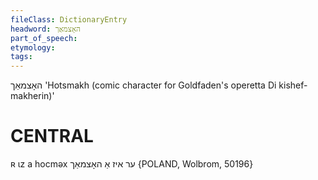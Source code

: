 ```yaml
---
fileClass: DictionaryEntry
headword: האָצמאַך
part_of_speech: 
etymology: 
tags: 
---
```

האָצמאַך
'Hotsmakh (comic character for Goldfaden's operetta Di kishef-makherin)'

CENTRAL
========

ʀ ɩz a hocməx ער איז אַ האָצמאַך {POLAND, Wolbrom, 50196}